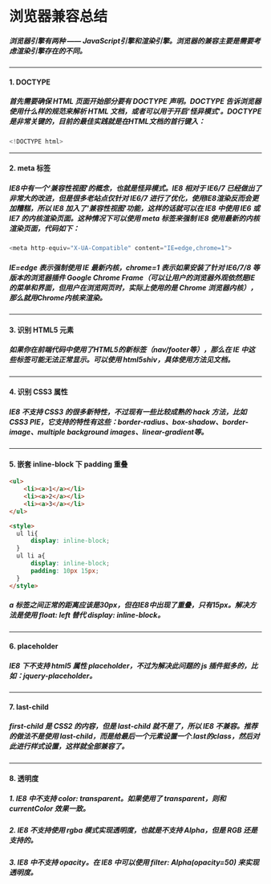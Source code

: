# 浏览器兼容总结
##### 浏览器引擎有两种 —— JavaScript引擎和渲染引擎。浏览器的兼容主要是需要考虑渲染引擎存在的不同。

---
#### 1. DOCTYPE
##### 首先需要确保 HTML 页面开始部分要有 DOCTYPE 声明。DOCTYPE 告诉浏览器使用什么样的规范来解析 HTML 文档，或者可以用于开启'怪异模式'。DOCTYPE是非常关键的，目前的最佳实践就是在HTML文档的首行键入：
```javascript
<!DOCTYPE html>
```



---
#### 2. meta 标签
##### IE8中有一个'兼容性视图'的概念，也就是怪异模式。IE8 相对于 IE6/7 已经做出了非常大的改进，但是很多老站点仅针对 IE6/7 进行了优化，使用IE8渲染反而会更加糟糕，所以 IE8 加入了'兼容性视图'功能，这样的话就可以在 IE8 中使用 IE6 或 IE7 的内核渲染页面。这种情况下可以使用 meta 标签来强制 IE8 使用最新的内核渲染页面，代码如下：

```javascript
<meta http-equiv="X-UA-Compatible" content="IE=edge,chrome=1">
```

##### IE=edge 表示强制使用 IE 最新内核，chrome=1 表示如果安装了针对 IE6/7/8 等版本的浏览器插件 Google Chrome Frame（可以让用户的浏览器外观依然是IE的菜单和界面，但用户在浏览网页时，实际上使用的是 Chrome 浏览器内核），那么就用Chrome内核来渲染。



---
#### 3. 识别 HTML5 元素
##### 如果你在前端代码中使用了HTML5的新标签（nav/footer等），那么在 IE 中这些标签可能无法正常显示。可以使用 html5shiv，具体使用方法见文档。




---
#### 4. 识别 CSS3 属性
##### IE8 不支持 CSS3 的很多新特性，不过现有一些比较成熟的 hack 方法，比如 CSS3 PIE，它支持的特性有这些：border-radius、box-shadow、border-image、multiple background images、linear-gradient等。





---
#### 5. 嵌套 inline-block 下 padding 重叠

```html
<ul>
    <li><a>1</a></li>
    <li><a>2</a></li>
    <li><a>3</a></li>
</ul>

<style>
  ul li{
      display: inline-block;
  }
  ul li a{
      display: inline-block;
      padding: 10px 15px;
  }
</style>
```
##### a 标签之间正常的距离应该是30px，但在IE8中出现了重叠，只有15px。解决方法是使用 float: left 替代 display: inline-block。




---
#### 6. placeholder
##### IE8 下不支持 html5 属性 placeholder，不过为解决此问题的 js 插件挺多的，比如：jquery-placeholder。



---
#### 7. last-child
##### first-child 是 CSS2 的内容，但是 last-child 就不是了，所以 IE8 不兼容。推荐的做法不是使用 last-child，而是给最后一个元素设置一个.last的class，然后对此进行样式设置，这样就全部兼容了。


---
#### 8. 透明度
##### 1. IE8 中不支持 color: transparent。如果使用了 transparent，则和 currentColor 效果一致。

##### 2. IE8 不支持使用 rgba 模式实现透明度，也就是不支持 Alpha，但是 RGB 还是支持的。

##### 3. IE8 中不支持 opacity。在 IE8 中可以使用 filter: Alpha(opacity=50) 来实现透明度。
